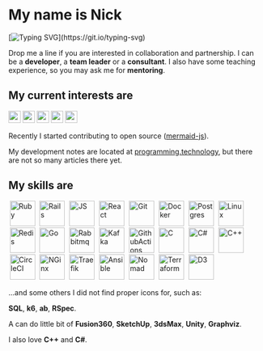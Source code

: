 <div align="left">

# My name is Nick

[![Typing SVG](https://readme-typing-svg.demolab.com?font=Fira+Code&size=18&duration=2000&pause=125&color=BC51D3&multiline=true&width=500&height=75&lines=Hello!+Nice+to+meet+you.;I+have+been+programming+for+quite+a+time.;Feel+free+to+contact+me.)](https://git.io/typing-svg)

Drop me a line if you are interested in collaboration and partnership.
I can be a **developer**, a **team leader** or a **consultant**.
I also have some teaching experience, so you may ask me for **mentoring**.

## My current interests are

<img src="https://img.shields.io/badge/Parsers_and_compilers-003049?style=flat-square" height=24 />
<img src="https://img.shields.io/badge/Infrastructure-8300c4?style=flat-square" height=24 />
<img src="https://img.shields.io/badge/Websites-fcbf49?style=flat-square" height=24 />
<img src="https://img.shields.io/badge/Data_visuzlization-1cb08f?style=flat-square" height=24 />
<img src="https://img.shields.io/badge/Computer_graphics-d62828?style=flat-square" height=24 />

Recently I started contributing to open source ([mermaid-js](https://github.com/mermaid-js/mermaid)). 

My development notes are located at [programming.technology](https://programming.technology/), but there are not so many articles there yet.

<!--
#33007b
#8300c4
#fcbf49
#003049
#d62828
#f77f00
#eae2b7
-->

## My skills are

<img src="https://skillicons.dev/icons?i=ruby&theme=light"                    width=50 height=50 style="margin: 0 2.5px 0 2.5px" alt="Ruby"/>
<img src="https://skillicons.dev/icons?i=rails&theme=light"                   width=50 height=50 style="margin: 0 2.5px 0 2.5px" alt="Rails"/>
<img src="https://skillicons.dev/icons?i=js&theme=light"                      width=50 height=50 style="margin: 0 2.5px 0 2.5px" alt="JS"/>
<img src="https://skillicons.dev/icons?i=react&theme=light"                   width=50 height=50 style="margin: 0 2.5px 0 2.5px" alt="React"/>
<img src="https://skillicons.dev/icons?i=git&theme=light"                     width=50 height=50 style="margin: 0 2.5px 0 2.5px" alt="Git"/>
<img src="https://skillicons.dev/icons?i=docker&theme=light"                  width=50 height=50 style="margin: 0 2.5px 0 2.5px" alt="Docker"/>
<img src="https://skillicons.dev/icons?i=postgres&theme=light"                width=50 height=50 style="margin: 0 2.5px 0 2.5px" alt="Postgres"/>
<img src="https://skillicons.dev/icons?i=linux&theme=light"                   width=50 height=50 style="margin: 0 2.5px 0 2.5px" alt="Linux"/>
<img src="https://skillicons.dev/icons?i=redis&theme=light"                   width=50 height=50 style="margin: 0 2.5px 0 2.5px" alt="Redis"/>
<img src="https://skillicons.dev/icons?i=go&theme=light"                      width=50 height=50 style="margin: 0 2.5px 0 2.5px" alt="Go"/>
<img src="https://skillicons.dev/icons?i=rabbitmq&theme=light"                width=50 height=50 style="margin: 0 2.5px 0 2.5px" alt="Rabbitmq"/>
<img src="https://skillicons.dev/icons?i=kafka&theme=light"                   width=50 height=50 style="margin: 0 2.5px 0 2.5px" alt="Kafka"/>
<img src="https://skillicons.dev/icons?i=githubactions&theme=light"           width=50 height=50 style="margin: 0 2.5px 0 2.5px" alt="GithubActions"/>
<img src="https://skillicons.dev/icons?i=c&theme=light"                       width=50 height=50 style="margin: 0 2.5px 0 2.5px" alt="C"/>
<img src="https://skillicons.dev/icons?i=cs&theme=light"                      width=50 height=50 style="margin: 0 2.5px 0 2.5px" alt="C#"/>
<img src="https://skillicons.dev/icons?i=cpp&theme=light"                     width=50 height=50 style="margin: 0 2.5px 0 2.5px" alt="C++"/>
<img src="https://www.vectorlogo.zone/logos/circleci/circleci-icon.svg"       width=50 height=50 style="margin: 0 2.5px 0 2.5px" alt="CircleCI"/>
<img src="https://www.vectorlogo.zone/logos/nginx/nginx-icon.svg"             width=50 height=50 style="margin: 0 2.5px 0 2.5px" alt="NGinx"/>
<img src="https://www.vectorlogo.zone/logos/traefikio/traefikio-icon.svg"     width=50 height=50 style="margin: 0 2.5px 0 2.5px" alt="Traefik"/>
<img src="https://www.vectorlogo.zone/logos/ansible/ansible-icon.svg"         width=50 height=50 style="margin: 0 2.5px 0 2.5px" alt="Ansible"/>
<img src="https://vectorwiki.com/images/vT0Lx__nomad.svg"                     width=50 height=50 style="margin: 0 2.5px 0 2.5px" alt="Nomad"/>
<img src="https://www.vectorlogo.zone/logos/terraformio/terraformio-icon.svg" width=50 height=50 style="margin: 0 2.5px 0 2.5px" alt="Terraform"/>
<img src="https://www.vectorlogo.zone/logos/d3js/d3js-icon.svg"               width=50 height=50 style="margin: 0 2.5px 0 2.5px" alt="D3"/>
<br/>

...and some others  I did not find proper icons for, such as:

**SQL**, **k6**, **ab**, **RSpec**.

A can do little bit of **Fusion360**, **SketchUp**, **3dsMax**, **Unity**, **Graphviz**.

I also love **C++** and **C#**.

</div>

<!-- 
![C](https://img.shields.io/badge/c-%2300599C.svg?style=for-the-badge&logo=c&logoColor=white)
![CSS3](https://img.shields.io/badge/css3-%231572B6.svg?style=for-the-badge&logo=css3&logoColor=white)
![Go](https://img.shields.io/badge/go-%2300ADD8.svg?style=for-the-badge&logo=go&logoColor=white)
![JavaScript](https://img.shields.io/badge/javascript-%23323330.svg?style=for-the-badge&logo=javascript&logoColor=%23F7DF1E)
![HTML5](https://img.shields.io/badge/html5-%23E34F26.svg?style=for-the-badge&logo=html5&logoColor=white)
![Lua](https://img.shields.io/badge/lua-%232C2D72.svg?style=for-the-badge&logo=lua&logoColor=white)
![Markdown](https://img.shields.io/badge/markdown-%23000000.svg?style=for-the-badge&logo=markdown&logoColor=white)
![Rust](https://img.shields.io/badge/rust-%23000000.svg?style=for-the-badge&logo=rust&logoColor=white)
![Shell Script](https://img.shields.io/badge/shell_script-%23121011.svg?style=for-the-badge&logo=gnu-bash&logoColor=white)
![TypeScript](https://img.shields.io/badge/typescript-%23007ACC.svg?style=for-the-badge&logo=typescript&logoColor=white)
![AWS](https://img.shields.io/badge/AWS-%23FF9900.svg?style=for-the-badge&logo=amazon-aws&logoColor=white)
![Datadog](https://img.shields.io/badge/datadog-%23632CA6.svg?style=for-the-badge&logo=datadog&logoColor=white)
![DigitalOcean](https://img.shields.io/badge/DigitalOcean-%230167ff.svg?style=for-the-badge&logo=digitalOcean&logoColor=white)
![Google Cloud](https://img.shields.io/badge/Google%20Cloud-%234285F4.svg?style=for-the-badge&logo=google-cloud&logoColor=white)
![Express.js](https://img.shields.io/badge/express.js-%23404d59.svg?style=for-the-badge&logo=express&logoColor=%2361DAFB)
![JWT](https://img.shields.io/badge/JWT-black?style=for-the-badge&logo=JSON%20web%20tokens)
![NPM](https://img.shields.io/badge/NPM-%23000000.svg?style=for-the-badge&logo=npm&logoColor=white)
![NestJS](https://img.shields.io/badge/nestjs-%23E0234E.svg?style=for-the-badge&logo=nestjs&logoColor=white)
![Next JS](https://img.shields.io/badge/Next-black?style=for-the-badge&logo=next.js&logoColor=white)
![NodeJS](https://img.shields.io/badge/node.js-6DA55F?style=for-the-badge&logo=node.js&logoColor=white)
![React](https://img.shields.io/badge/react-%2320232a.svg?style=for-the-badge&logo=react&logoColor=%2361DAFB)
![Redux](https://img.shields.io/badge/redux-%23593d88.svg?style=for-the-badge&logo=redux&logoColor=white)
![RxJS](https://img.shields.io/badge/rxjs-%23B7178C.svg?style=for-the-badge&logo=reactivex&logoColor=white)
![Svelte](https://img.shields.io/badge/svelte-%23f1413d.svg?style=for-the-badge&logo=svelte&logoColor=white)
![Vue.js](https://img.shields.io/badge/vuejs-%2335495e.svg?style=for-the-badge&logo=vuedotjs&logoColor=%234FC08D)
![Nginx](https://img.shields.io/badge/nginx-%23009639.svg?style=for-the-badge&logo=nginx&logoColor=white)
![AmazonDynamoDB](https://img.shields.io/badge/Amazon%20DynamoDB-4053D6?style=for-the-badge&logo=Amazon%20DynamoDB&logoColor=white)
![ApacheCassandra](https://img.shields.io/badge/cassandra-%231287B1.svg?style=for-the-badge&logo=apache-cassandra&logoColor=white)
![MongoDB](https://img.shields.io/badge/MongoDB-%234ea94b.svg?style=for-the-badge&logo=mongodb&logoColor=white)
![MySQL](https://img.shields.io/badge/mysql-%2300f.svg?style=for-the-badge&logo=mysql&logoColor=white)
![Postgres](https://img.shields.io/badge/postgres-%23316192.svg?style=for-the-badge&logo=postgresql&logoColor=white)
![Redis](https://img.shields.io/badge/redis-%23DD0031.svg?style=for-the-badge&logo=redis&logoColor=white)
![SQLite](https://img.shields.io/badge/sqlite-%2307405e.svg?style=for-the-badge&logo=sqlite&logoColor=white)
![Adobe Photoshop](https://img.shields.io/badge/adobephotoshop-%2331A8FF.svg?style=for-the-badge&logo=adobephotoshop&logoColor=white)
![Gimp Gnu Image Manipulation Program](https://img.shields.io/badge/Gimp-657D8B?style=for-the-badge&logo=gimp&logoColor=FFFFFF)
![LINUX](https://img.shields.io/badge/Linux-FCC624?style=for-the-badge&logo=linux&logoColor=black)
![ESLint](https://img.shields.io/badge/ESLint-4B3263?style=for-the-badge&logo=eslint&logoColor=white)
![ElasticSearch](https://img.shields.io/badge/-ElasticSearch-005571?style=for-the-badge&logo=elasticsearch)
![Jira](https://img.shields.io/badge/jira-%230A0FFF.svg?style=for-the-badge&logo=jira&logoColor=white)
![Postman](https://img.shields.io/badge/Postman-FF6C37?style=for-the-badge&logo=postman&logoColor=white)
![Docker](https://img.shields.io/badge/docker-%230db7ed.svg?style=for-the-badge&logo=docker&logoColor=white)
![Raspberry Pi](https://img.shields.io/badge/-RaspberryPi-C51A4A?style=for-the-badge&logo=Raspberry-Pi)
![Swagger](https://img.shields.io/badge/-Swagger-%23Clojure?style=for-the-badge&logo=swagger&logoColor=white)
 -->
